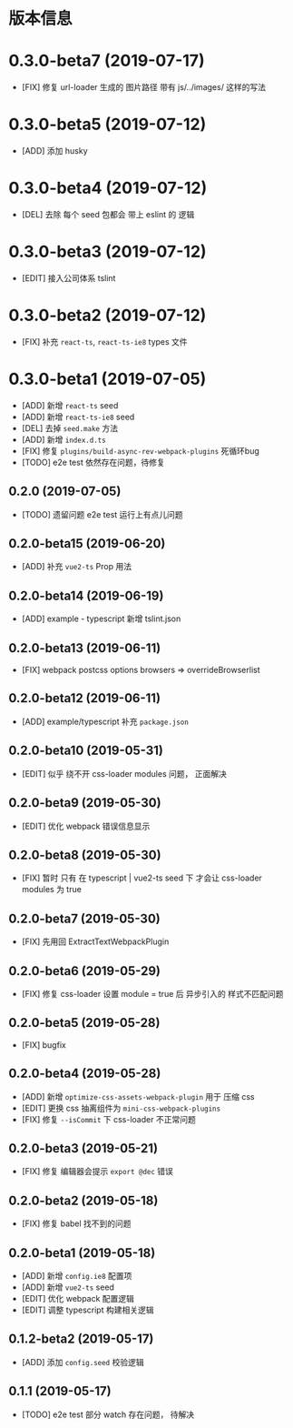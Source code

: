 # 版本信息
# 0.3.0-beta7 (2019-07-17)
* [FIX] 修复 url-loader 生成的 图片路径 带有 js/../images/ 这样的写法

# 0.3.0-beta5 (2019-07-12)
* [ADD] 添加 husky

# 0.3.0-beta4 (2019-07-12)
* [DEL] 去除 每个 seed 包都会 带上 eslint 的 逻辑

# 0.3.0-beta3 (2019-07-12)
* [EDIT] 接入公司体系 tslint

# 0.3.0-beta2 (2019-07-12)
* [FIX] 补充 `react-ts`, `react-ts-ie8` types 文件
# 0.3.0-beta1 (2019-07-05)
* [ADD] 新增 `react-ts` seed
* [ADD] 新增 `react-ts-ie8` seed
* [DEL] 去掉 `seed.make` 方法
* [ADD] 新增 `index.d.ts`
* [FIX] 修复 `plugins/build-async-rev-webpack-plugins` 死循环bug
* [TODO] e2e test 依然存在问题，待修复

## 0.2.0 (2019-07-05)
* [TODO] 遗留问题 e2e test 运行上有点儿问题

## 0.2.0-beta15 (2019-06-20)
* [ADD] 补充 `vue2-ts` Prop 用法

## 0.2.0-beta14 (2019-06-19)
* [ADD] example - typescript 新增 tslint.json

## 0.2.0-beta13 (2019-06-11)
* [FIX] webpack postcss options browsers => overrideBrowserlist

## 0.2.0-beta12 (2019-06-11)
* [ADD] example/typescript 补充 `package.json`

## 0.2.0-beta10 (2019-05-31)
* [EDIT] 似乎 绕不开 css-loader modules 问题， 正面解决

## 0.2.0-beta9 (2019-05-30)
* [EDIT] 优化 webpack 错误信息显示

## 0.2.0-beta8 (2019-05-30)
* [FIX] 暂时 只有 在 typescript | vue2-ts seed 下 才会让 css-loader modules 为 true

## 0.2.0-beta7 (2019-05-30)
* [FIX] 先用回 ExtractTextWebpackPlugin

## 0.2.0-beta6 (2019-05-29)
* [FIX] 修复 css-loader 设置 module = true 后 异步引入的 样式不匹配问题

## 0.2.0-beta5 (2019-05-28)
* [FIX] bugfix

## 0.2.0-beta4 (2019-05-28)
* [ADD] 新增 `optimize-css-assets-webpack-plugin` 用于 压缩 css
* [EDIT] 更换 css 抽离组件为 `mini-css-webpack-plugins`
* [FIX] 修复 `--isCommit` 下 css-loader 不正常问题


## 0.2.0-beta3 (2019-05-21)
* [FIX] 修复 编辑器会提示 `export @dec` 错误
## 0.2.0-beta2 (2019-05-18)
* [FIX] 修复 babel 找不到的问题

## 0.2.0-beta1 (2019-05-18)
* [ADD] 新增 `config.ie8` 配置项
* [ADD] 新增 `vue2-ts` seed
* [EDIT] 优化 webpack 配置逻辑
* [EDIT] 调整 typescript 构建相关逻辑

## 0.1.2-beta2 (2019-05-17)
* [ADD] 添加 `config.seed` 校验逻辑

## 0.1.1 (2019-05-17)
* [TODO] e2e test 部分 watch 存在问题， 待解决
